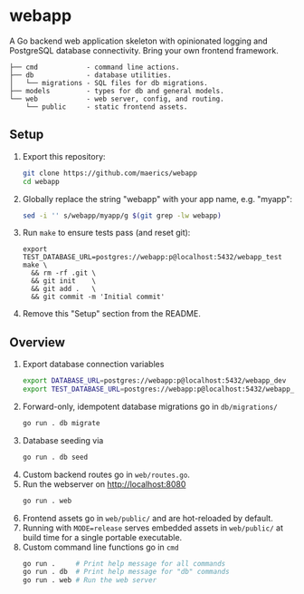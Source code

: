 # webapp

A Go backend web application skeleton with opinionated logging and PostgreSQL database connectivity. Bring your own frontend framework.


```
├── cmd            - command line actions.
├── db             - database utilities.
│   └── migrations - SQL files for db migrations.
├── models         - types for db and general models.
└── web            - web server, config, and routing.
    └── public     - static frontend assets.
```

## Setup

1. Export this repository:
   ```sh
   git clone https://github.com/maerics/webapp
   cd webapp
   ```
1. Globally replace the string "webapp" with your app name, e.g. "myapp":
   ```sh
   sed -i '' s/webapp/myapp/g $(git grep -lw webapp)
   ```
1. Run `make` to ensure tests pass (and reset git):
   ```
   export TEST_DATABASE_URL=postgres://webapp:p@localhost:5432/webapp_test
   make \
     && rm -rf .git \
     && git init    \
     && git add .   \
     && git commit -m 'Initial commit'
   ```
1. Remove this "Setup" section from the README.

## Overview

1. Export database connection variables
   ```sh
   export DATABASE_URL=postgres://webapp:p@localhost:5432/webapp_dev
   export TEST_DATABASE_URL=postgres://webapp:p@localhost:5432/webapp_test
   ```
1. Forward-only, idempotent database migrations go in `db/migrations/`
   ```sh
   go run . db migrate
   ```
1. Database seeding via
   ```sh
   go run . db seed
   ```
1. Custom backend routes go in `web/routes.go`.
1. Run the webserver on [http://localhost:8080](http://localhost:8080)
   ```sh
   go run . web
   ```
1. Frontend assets go in `web/public/` and are hot-reloaded by default.
1. Running with `MODE=release` serves embedded assets in `web/public/` at build time for a single portable executable.
1. Custom command line functions go in `cmd`
   ```sh
   go run .     # Print help message for all commands
   go run . db  # Print help message for "db" commands
   go run . web # Run the web server
   ```
